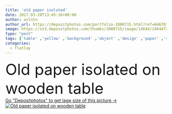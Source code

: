 ```yaml
---
title: 'old paper isolated'
date: 2017-03-20T13:45:16+00:00
author: avlntn
author_url: https://depositphotos.com/portfolio-1000715.html?ref=64678756
image: https://st3.depositphotos.com/thumbs/1000715/image/14644/146447271/api_thumb_450.jpg?forcejpeg=true
type: "post"
tags: ['table' ,'yellow' ,'background' ,'object' ,'design' ,'paper' ,'space' ,'decorative' ,'empty' ,'metal' ,'light' ,'wooden' ,'black' ,'electric' ,'electricity' ,'dark' ,'style' ,'old' ,'retro' ,'vintage' ,'concept' ,'house' ,'wall' ,'illumination' ,'lamp' ,'interior' ,'blank' ,'age' ,'desktop' ,'work' ,'letter' ,'desk' ,'spot' ,'aged' ,'edge' ,'wood' ,'dirty' ,'page' ,'rust' ,'ancient' ,'manuscript' ,'shade' ,'top' ,'realistic' ,'workplace' ,'used' ,'mockup' ,'flat lay' ,'flatlay' ]
categories: 
  - flatlay
---
```

<div aling="center">
            <font size="60"> Old paper isolated on wooden table</font>   
</div>
<div>
    <a href='https://st3.depositphotos.com/thumbs/1000715/image/14644/146447271/api_thumb_450.jpg?forcejpeg=true?ref=64678756' target=_blank > Go "Depositphotos" to get lage size of this picture ->
        <img href='https://st3.depositphotos.com/thumbs/1000715/image/14644/146447271/api_thumb_450.jpg?forcejpeg=true?ref=64678756' src='https://st3.depositphotos.com/1000715/14644/i/950/depositphotos_146447271-stock-photo-old-paper-isolated.jpg?forcejpeg=true' alt='Old paper isolated on wooden table' >
    </a>
</div>
